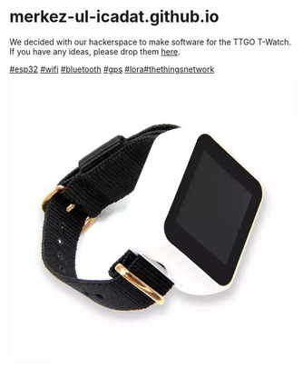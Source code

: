 # merkez-ul-icadat.github.io  
  
We decided with our hackerspace to make software for the TTGO T-Watch. If you have any ideas, please drop them [here](https://github.com/merkez-ul-icadat/merkez-ul-icadat.github.io/issues).  

[#esp32](https://twitter.com/search?q=%23esp32) [#wifi](https://twitter.com/search?q=%23wifi) [#bluetooth](https://twitter.com/search?q=%23bluetooth) [#gps](https://twitter.com/search?q=%23gps) [#lora](https://twitter.com/search?q=%23lora)[#thethingsnetwork](https://twitter.com/search?q=%23thethingsnetwork)   
![TTGO T-Watch](img/TTGO_T-Watch.jpeg)  
